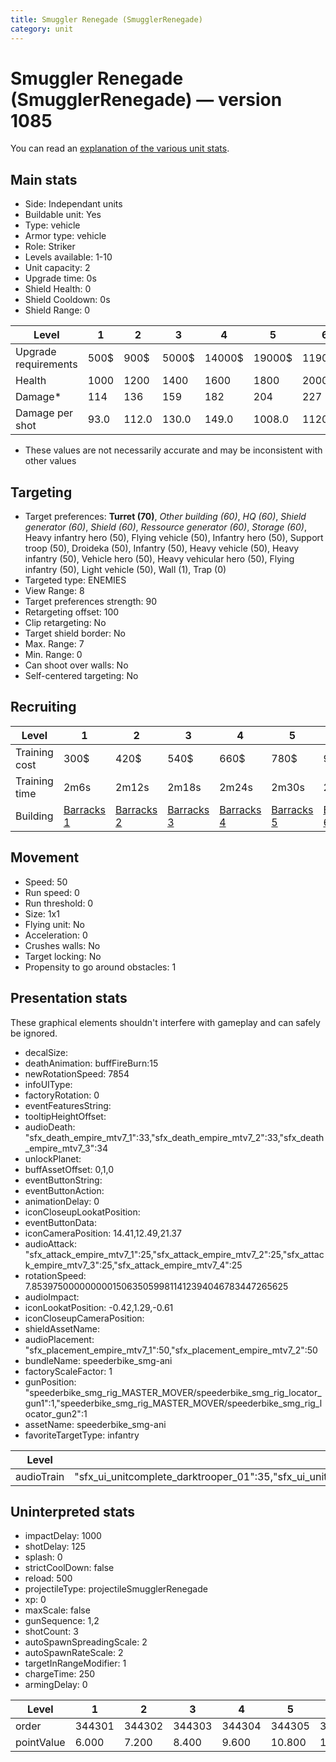 ```yaml
---
title: Smuggler Renegade (SmugglerRenegade)
category: unit
---
```


# Smuggler Renegade (SmugglerRenegade) — version 1085

You can read an [explanation  of the various unit stats](unitexplained.md).

## Main stats

  * Side: Independant units
  * Buildable unit: Yes
  * Type: vehicle
  * Armor type: vehicle
  * Role: Striker
  * Levels available: 1-10
  * Unit capacity: 2
  * Upgrade time: 0s
  * Shield Health: 0
  * Shield Cooldown: 0s
  * Shield Range: 0

|Level               |1   |2    |3    |4     |5     |6      |7      |8      |9       |10      |
|--------------------|----|-----|-----|------|------|-------|-------|-------|--------|--------|
|Upgrade requirements|500$|900$ |5000$|14000$|19000$|119000$|186000$|363000$|1130000$|1947000$|
|Health              |1000|1200 |1400 |1600  |1800  |2000   |2200   |2400   |2600    |3000    |
|Damage*             |114 |136  |159  |182   |204   |227    |250    |272    |295     |340     |
|Damage per shot     |93.0|112.0|130.0|149.0 |1008.0|1120.0 |1232.0 |1344.0 |1456.0  |1680.0  |

* These values are not necessarily accurate and may be inconsistent with other values

## Targeting

  * Target preferences: **Turret (70)**, _Other building (60)_, _HQ (60)_, _Shield generator (60)_, _Shield (60)_, _Ressource generator (60)_, _Storage (60)_, Heavy infantry hero (50), Flying vehicle (50), Infantry hero (50), Support troop (50), Droideka (50), Infantry (50), Heavy vehicle (50), Heavy infantry (50), Vehicle hero (50), Heavy vehicular hero (50), Flying infantry (50), Light vehicle (50), Wall (1), Trap (0)
  * Targeted type: ENEMIES
  * View Range: 8
  * Target preferences strength: 90
  * Retargeting offset: 100
  * Clip retargeting: No
  * Target shield border: No
  * Max. Range: 7
  * Min. Range: 0
  * Can shoot over walls: No
  * Self-centered targeting: No

## Recruiting

|Level        |1                                  |2                                  |3                                  |4                                  |5                                  |6                                  |7                                  |8                                  |9                                  |10                                  |
|-------------|-----------------------------------|-----------------------------------|-----------------------------------|-----------------------------------|-----------------------------------|-----------------------------------|-----------------------------------|-----------------------------------|-----------------------------------|------------------------------------|
|Training cost|300$                               |420$                               |540$                               |660$                               |780$                               |900$                               |1020$                              |1140$                              |1260$                              |1380$                               |
|Training time|2m6s                               |2m12s                              |2m18s                              |2m24s                              |2m30s                              |2m36s                              |2m42s                              |2m48s                              |2m54s                              |3m                                  |
|Building     |[Barracks 1](smugglerBarracks.html)|[Barracks 2](smugglerBarracks.html)|[Barracks 3](smugglerBarracks.html)|[Barracks 4](smugglerBarracks.html)|[Barracks 5](smugglerBarracks.html)|[Barracks 6](smugglerBarracks.html)|[Barracks 7](smugglerBarracks.html)|[Barracks 8](smugglerBarracks.html)|[Barracks 9](smugglerBarracks.html)|[Barracks 10](smugglerBarracks.html)|

## Movement

  * Speed: 50
  * Run speed: 0
  * Run threshold: 0
  * Size: 1x1
  * Flying unit: No
  * Acceleration: 0
  * Crushes walls: No
  * Target locking: No
  * Propensity to go around obstacles: 1

## Presentation stats

These graphical elements shouldn't interfere with gameplay and can safely be ignored.

  * decalSize: 
  * deathAnimation: buffFireBurn:15
  * newRotationSpeed: 7854
  * infoUIType: 
  * factoryRotation: 0
  * eventFeaturesString: 
  * tooltipHeightOffset: 
  * audioDeath: "sfx_death_empire_mtv7_1":33,"sfx_death_empire_mtv7_2":33,"sfx_death_empire_mtv7_3":34
  * unlockPlanet: 
  * buffAssetOffset: 0,1,0
  * eventButtonString: 
  * eventButtonAction: 
  * animationDelay: 0
  * iconCloseupLookatPosition: 
  * eventButtonData: 
  * iconCameraPosition: 14.41,12.49,21.37
  * audioAttack: "sfx_attack_empire_mtv7_1":25,"sfx_attack_empire_mtv7_2":25,"sfx_attack_empire_mtv7_3":25,"sfx_attack_empire_mtv7_4":25
  * rotationSpeed: 7.8539750000000001506350599811412394046783447265625
  * audioImpact: 
  * iconLookatPosition: -0.42,1.29,-0.61
  * iconCloseupCameraPosition: 
  * shieldAssetName: 
  * audioPlacement: "sfx_placement_empire_mtv7_1":50,"sfx_placement_empire_mtv7_2":50
  * bundleName: speederbike_smg-ani
  * factoryScaleFactor: 1
  * gunPosition: "speederbike_smg_rig_MASTER_MOVER/speederbike_smg_rig_locator_gun1":1,"speederbike_smg_rig_MASTER_MOVER/speederbike_smg_rig_locator_gun2":1
  * assetName: speederbike_smg-ani
  * favoriteTargetType: infantry

|Level     |1                                                                                                                      |2 |3 |4 |5 |6 |7 |8 |9 |10|
|----------|-----------------------------------------------------------------------------------------------------------------------|--|--|--|--|--|--|--|--|--|
|audioTrain|"sfx_ui_unitcomplete_darktrooper_01":35,"sfx_ui_unitcomplete_darktrooper_02":35,"sfx_ui_unitcomplete_darktrooper_03":30|  |  |  |  |  |  |  |  |  |

## Uninterpreted stats

  * impactDelay: 1000
  * shotDelay: 125
  * splash: 0
  * strictCoolDown: false
  * reload: 500
  * projectileType: projectileSmugglerRenegade
  * xp: 0
  * maxScale: false
  * gunSequence: 1,2
  * shotCount: 3
  * autoSpawnSpreadingScale: 2
  * autoSpawnRateScale: 2
  * targetInRangeModifier: 1
  * chargeTime: 250
  * armingDelay: 0

|Level     |1     |2     |3     |4     |5     |6     |7     |8     |9     |10    |
|----------|------|------|------|------|------|------|------|------|------|------|
|order     |344301|344302|344303|344304|344305|344306|344307|344308|344309|344310|
|pointValue|6.000 |7.200 |8.400 |9.600 |10.800|12.000|13.200|14.400|15.600|18.000|

